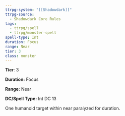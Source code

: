 ```yaml
---
ttrpg-system: "[[Shadowdark]]"
ttrpg-source:
  - Shadowdark Core Rules
tags:
  - ttrpg/spell
  - ttrpg/monster-spell
spell-type: Int
duration: Focus
range: Near
tier: 3
class: monster
---
```

**Tier**: 3

**Duration:** Focus

**Range:** Near

**DC/Spell Type:** Int DC 13

One humanoid target within near paralyzed for duration.

